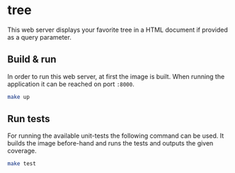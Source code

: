 # tree

This web server displays your favorite tree in a HTML document if provided as a query parameter.

## Build & run

In order to run this web server, at first the image is built. When running the application it can be reached on port `:8000`.

```sh
make up
```

## Run tests

For running the available unit-tests the following command can be used. It builds the image before-hand and runs the tests and outputs the given coverage.

```sh
make test
```
